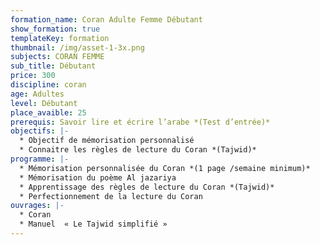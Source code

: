 ```yaml
---
formation_name: Coran Adulte Femme Débutant
show_formation: true
templateKey: formation
thumbnail: /img/asset-1-3x.png
subjects: CORAN FEMME
sub_title: Débutant
price: 300
discipline: coran
age: Adultes
level: Débutant
place_avaible: 25
prerequis: Savoir lire et écrire l’arabe *(Test d’entrée)*
objectifs: |-
  * Objectif de mémorisation personnalisé
  * Connaitre les règles de lecture du Coran *(Tajwid)*
programme: |-
  * Mémorisation personnalisée du Coran *(1 page /semaine minimum)*
  * Mémorisation du poème Al jazariya
  * Apprentissage des règles de lecture du Coran *(Tajwid)*
  * Perfectionnement de la lecture du Coran
ouvrages: |-
  * Coran
  * Manuel  « Le Tajwid simplifié »
---
```

